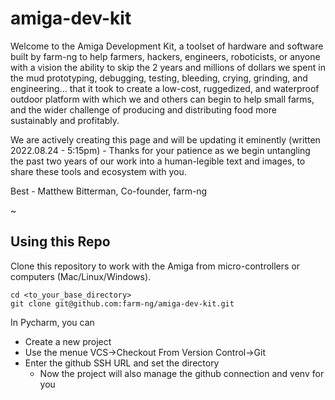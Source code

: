 # amiga-dev-kit
Welcome to the Amiga Development Kit, a toolset of hardware and software built by farm-ng to help farmers, hackers, engineers, roboticists, or anyone with a vision the ability to skip the 2 years and millions of dollars we spent in the mud prototyping, debugging, testing, bleeding, crying, grinding, and engineering... that it took to create a low-cost, ruggedized, and waterproof outdoor platform with which we and others can begin to help small farms, and the wider challenge of producing and distributing food more sustainably and profitably.       

We are actively creating this page and will be updating it eminently (written 2022.08.24 - 5:15pm)  - Thanks for your patience as we begin untangling the past two years of our work into a human-legible text and images, to share these tools and ecosystem with you.  

Best - Matthew Bitterman, Co-founder, farm-ng

~



## Using this Repo

Clone this repository to work with the Amiga from micro-controllers or computers (Mac/Linux/Windows).

```
cd <to_your_base_directory>
git clone git@github.com:farm-ng/amiga-dev-kit.git
```

In Pycharm, you can 
* Create a new project
* Use the menue VCS->Checkout From Version Control->Git 
* Enter the github SSH URL and set the directory
   * Now the project will also manage the github connection and venv for you


